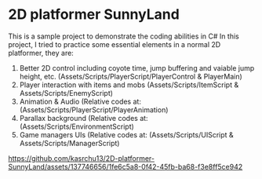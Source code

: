 # 2D platformer SunnyLand

This is a sample project to demonstrate the coding abilities in C#
In this project, I tried to practice some essential elements in a normal 2D platformer, they are:

1. Better 2D control including coyote time, jump buffering and vaiable jump height, etc.   (Assets/Scripts/PlayerScript/PlayerControl & PlayerMain)
2. Player interaction with items and mobs   (Assets/Scripts/ItemScript & Assets/Scripts/EnemyScript)
3. Animation & Audio (Relative codes at:   (Assets/Scripts/PlayerScript/PlayerAnimation)
4. Parallax background (Relative codes at:   (Assets/Scripts/EnvironmentScript)
6. Game managers UIs (Relative codes at:   (Assets/Scripts/UIScript & Assets/Scripts/ManagerScript)




https://github.com/kasrchu13/2D-platformer-SunnyLand/assets/137746656/1fe6c5a8-0f42-45fb-ba68-f3e8ff5ce942

